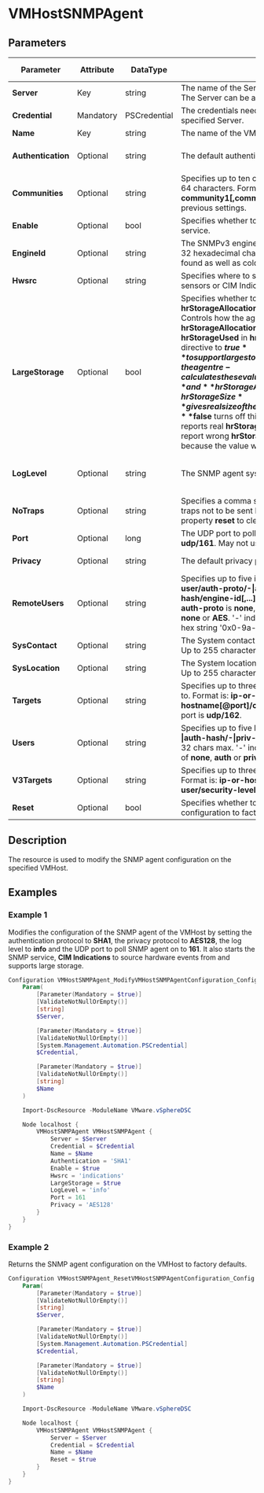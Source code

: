 # VMHostSNMPAgent

## Parameters

| Parameter | Attribute | DataType | Description | Allowed Values |
| --- | --- | --- | --- | --- |
| **Server** | Key | string | The name of the Server we are trying to connect to. The Server can be a vCenter or ESXi. ||
| **Credential** | Mandatory | PSCredential | The credentials needed for connection to the specified Server. ||
| **Name** | Key | string | The name of the VMHost. ||
| **Authentication** | Optional | string | The default authentication protocol. | MD5, SHA1, none |
| **Communities** | Optional | string | Specifies up to ten communities each no more than 64 characters. Format is: **community1[,community2,...]**. This overwrites previous settings. ||
| **Enable** | Optional | bool | Specifies whether to start or stop the SNMP service. ||
| **EngineId** | Optional | string | The SNMPv3 engine id. Must be between 10 and 32 hexadecimal characters. 0x or 0X are stripped if found as well as colons (:). ||
| **Hwsrc** | Optional | string | Specifies where to source hardware events - IPMI sensors or CIM Indications. | indications, sensors |
| **LargeStorage** | Optional | bool | Specifies whether to support large storage for **hrStorageAllocationUnits** * **hrStorageSize**. Controls how the agent reports **hrStorageAllocationUnits**, **hrStorageSize** and **hrStorageUsed** in **hrStorageTable**. Setting this directive to **$true** to support large storage with small allocation units, the agent re-calculates these values so they all fit into **int** and **hrStorageAllocationUnits** * **hrStorageSize** gives real size of the storage. Setting this directive to **$false** turns off this calculation and the agent reports real **hrStorageAllocationUnits**, but it might report wrong **hrStorageSize** for large storage because the value won't fit into **int**. ||
| **LogLevel** | Optional | string | The SNMP agent syslog logging level. | debug, info, warning, error |
| **NoTraps** | Optional | string | Specifies a comma separated list of trap oids for traps not to be sent by the SNMP agent. Use the property **reset** to clear this setting. ||
| **Port** | Optional | long | The UDP port to poll SNMP agent on. The default is **udp/161**. May not use ports 32768 to 40959. ||
| **Privacy** | Optional | string | The default privacy protocol. | AES128, none |
| **RemoteUsers** | Optional | string | Specifies up to five inform user ids. Format is: **user/auth-proto/-\|auth-hash/priv-proto/-\|priv-hash/engine-id[,...]**, where user is 32 chars max. **auth-proto** is **none**, **MD5** or **SHA1**, **priv-proto** is **none** or **AES**. '-' indicates no hash. **engine-id** is hex string '0x0-9a-f' up to 32 chars max. ||
| **SysContact** | Optional | string | The System contact as presented in **sysContact.0**. Up to 255 characters. ||
| **SysLocation** | Optional | string | The System location as presented in **sysLocation.0**. Up to 255 characters. ||
| **Targets** | Optional | string | Specifies up to three targets to send SNMPv1 traps to. Format is: **ip-or-hostname[@port]/community[,...]**. The default port is **udp/162**. ||
| **Users** | Optional | string | Specifies up to five local users. Format is: **user/-\|auth-hash/-\|priv-hash/model[,...]**, where user is 32 chars max. '-' indicates no hash. Model is one of **none**, **auth** or **priv**. ||
| **V3Targets** | Optional | string | Specifies up to three SNMPv3 notification targets. Format is: **ip-or-hostname[@port]/remote-user/security-level/trap\|inform[,...]**. ||
| **Reset** | Optional | bool | Specifies whether to return SNMP agent configuration to factory defaults. ||

## Description

The resource is used to modify the SNMP agent configuration on the specified VMHost.

## Examples

### Example 1

Modifies the configuration of the SNMP agent of the VMHost by setting the authentication protocol to **SHA1**, the privacy protocol to **AES128**, the log level to **info** and the UDP port to poll SNMP agent on to **161**. It also starts the SNMP service, **CIM Indications** to source hardware events from and supports large storage.

```powershell
Configuration VMHostSNMPAgent_ModifyVMHostSNMPAgentConfiguration_Config {
    Param(
        [Parameter(Mandatory = $true)]
        [ValidateNotNullOrEmpty()]
        [string]
        $Server,

        [Parameter(Mandatory = $true)]
        [ValidateNotNullOrEmpty()]
        [System.Management.Automation.PSCredential]
        $Credential,

        [Parameter(Mandatory = $true)]
        [ValidateNotNullOrEmpty()]
        [string]
        $Name
    )

    Import-DscResource -ModuleName VMware.vSphereDSC

    Node localhost {
        VMHostSNMPAgent VMHostSNMPAgent {
            Server = $Server
            Credential = $Credential
            Name = $Name
            Authentication = 'SHA1'
            Enable = $true
            Hwsrc = 'indications'
            LargeStorage = $true
            LogLevel = 'info'
            Port = 161
            Privacy = 'AES128'
        }
    }
}
```

### Example 2

Returns the SNMP agent configuration on the VMHost to factory defaults.

```powershell
Configuration VMHostSNMPAgent_ResetVMHostSNMPAgentConfiguration_Config {
    Param(
        [Parameter(Mandatory = $true)]
        [ValidateNotNullOrEmpty()]
        [string]
        $Server,

        [Parameter(Mandatory = $true)]
        [ValidateNotNullOrEmpty()]
        [System.Management.Automation.PSCredential]
        $Credential,

        [Parameter(Mandatory = $true)]
        [ValidateNotNullOrEmpty()]
        [string]
        $Name
    )

    Import-DscResource -ModuleName VMware.vSphereDSC

    Node localhost {
        VMHostSNMPAgent VMHostSNMPAgent {
            Server = $Server
            Credential = $Credential
            Name = $Name
            Reset = $true
        }
    }
}
```
